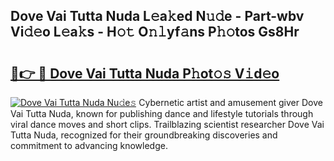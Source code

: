 ## Dove Vai Tutta Nuda L𝚎a𝚔ed N𝚞𝚍e - Part-wbv Vi𝚍𝚎o L𝚎a𝚔s - H𝚘𝚝 O𝚗𝚕yf𝚊ns P𝚑𝚘tos Gs8Hr

# <h2><a href="http://kf0upbp.oniu.top/?m=Dove+Vai+Tutta+Nuda">🔗👉 🔴 Dove Vai Tutta Nuda P𝚑ot𝚘𝚜 V𝚒d𝚎o</a></h2>

[![Dove Vai Tutta Nuda Nu𝚍e𝚜](https://i.imgur.com/0qMVB7G.gif)](http://kf0upbp.oniu.top/?m=Dove+Vai+Tutta+Nuda)
Cybernetic artist and amusement giver Dove Vai Tutta Nuda, known for publishing dance and lifestyle tutorials through viral dance moves and short clips. Trailblazing scientist researcher Dove Vai Tutta Nuda, recognized for their groundbreaking discoveries and commitment to advancing knowledge.  
